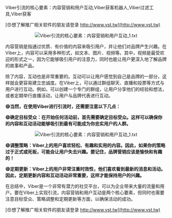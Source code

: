 Viber引流的核心要素：内容营销和用户互动,Viber获客机器人,Viber过滤工具,Viber获客

[😍想了解推广相关软件的朋友请登录 http://www.vst.tw](http://www.vst.tw)

 <center><img src="https://vst.tw/MP4/tuiguang/png/8.png" alt="Viber引流的核心要素：内容营销和用户互动_1.txt"></center>

内容营销是指通过优质、有价值的内容来吸引用户，并让他们对品牌产生兴趣。在Viber上，内容可以采用多种形式，如文本、图片、视频等。其中，视频是最受欢迎的形式之一，因为它能够吸引用户的注意力，同时也能让用户更深入地了解品牌的故事和产品。

除了内容，互动也是非常重要的。互动可以让用户感觉到自己是品牌的一部分，这样就会更容易建立忠诚度。在Viber上，可以通过群组聊天、直播和投票等方式与用户进行互动。例如，可以创建一个专门的群组，让用户分享他们的经验和想法，或者定期举行直播活动，让用户与品牌代表进行互动。

**😄当然，在使用Viber进行引流时，还需要注意以下几点：**

**😄确定目标受众：在开始任何活动前，首先需要确定目标受众。这样可以确保你的内容和互动活动能够吸引到最有可能成为你忠实用户的人群。**

 <center><img src="https://vst.tw/MP4/tuiguang/png/0.png" alt="Viber引流的核心要素：内容营销和用户互动_1.txt"></center>

**😄调整策略：Viber上的用户喜欢轻松、有趣和实用的内容。因此，如果你的策略过于正式或死板，可能会让用户失去兴趣。要记住，品牌营销应该是愉快和有趣的！**

**😄定期更新：Viber上的用户非常注重时效性，他们喜欢看到最新的消息和活动。因此，定期更新内容和互动活动非常重要，这样才能保持用户的兴趣。**

在总结中，Viber是一个非常有潜力的社交平台，可以为企业带来大量的流量和用户。要在Viber上实现引流，内容营销和用户互动是两个核心要素，但同时也需要注意目标受众、策略调整和定期更新等方面，以确保活动的成功。

[😍想了解推广相关软件的朋友请登录 http://www.vst.tw](http://www.vst.tw)



